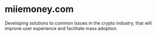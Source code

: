 # miiemoney.com
Developing solutions to common issues in the crypto industry, that will improve user experience and facilitate mass adoption.
